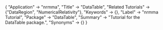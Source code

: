 {
 "Application" -> "nrmma",
 "Title" -> "DataTable",
 "Related Tutorials" -> {"DataRegion", "NumericalRelativity"},
 "Keywords" -> {},
 "Label" -> "nrmma Tutorial",
 "Package" -> "DataTable",
 "Summary" -> "Tutorial for the DataTable package.",
 "Synonyms" -> {}
 }
